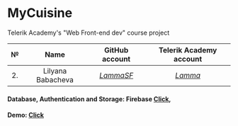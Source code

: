 # MyCuisine

Telerik Academy's "Web Front-end dev" course project


|№  |   Name          |              GitHub account                   |                Telerik Academy account                   |
|:-:|:-------------:|:---------------------------------------------:|:--------------------------------------------------------:|
|2. |Lilyana Babacheva|[_LammaSF_](https://github.com/LammaSF)               |[_Lamma_](https://telerikacademy.com/Users/Lamma)         |

#### Database, Authentication and Storage: Firebase [Click](https://firebase.com/),
#### Demo: [Click](https://mycuisine-42c85.firebaseapp.com)